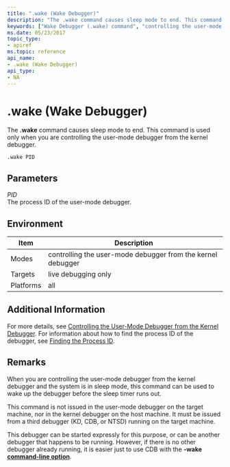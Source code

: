 ```yaml
---
title: ".wake (Wake Debugger)"
description: "The .wake command causes sleep mode to end. This command is used only when you are controlling the user-mode debugger from the kernel debugger."
keywords: ["Wake Debugger (.wake) command", "controlling the user-mode debugger from the kernel debugger, Wake Debugger (.wake) command", ".wake (Wake Debugger) Windows Debugging"]
ms.date: 05/23/2017
topic_type:
- apiref
ms.topic: reference
api_name:
- .wake (Wake Debugger)
api_type:
- NA
---
```


# .wake (Wake Debugger)

The **.wake** command causes sleep mode to end. This command is used only when you are controlling the user-mode debugger from the kernel debugger.

```dbgcmd
.wake PID
```

## Parameters

<span id="_______PID______"></span><span id="_______pid______"></span> *PID*   
The process ID of the user-mode debugger.

## Environment

|  Item       | Description               |
|--- |--- |
|Modes|controlling the user-mode debugger from the kernel debugger|
|Targets|live debugging only|
|Platforms|all|

## Additional Information

For more details, see [Controlling the User-Mode Debugger from the Kernel Debugger](../debugger/controlling-the-user-mode-debugger-from-the-kernel-debugger.md). For information about how to find the process ID of the debugger, see [Finding the Process ID](../debugger/finding-the-process-id.md).

## Remarks

When you are controlling the user-mode debugger from the kernel debugger and the system is in sleep mode, this command can be used to wake up the debugger before the sleep timer runs out.

This command is not issued in the user-mode debugger on the target machine, nor in the kernel debugger on the host machine. It must be issued from a third debugger (KD, CDB, or NTSD) running on the target machine.

This debugger can be started expressly for this purpose, or can be another debugger that happens to be running. However, if there is no other debugger already running, it is easier just to use CDB with the **-wake** [**command-line option**](../debugger/cdb-command-line-options.md).

